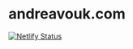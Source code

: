 # andreavouk.com

[![Netlify Status](https://api.netlify.com/api/v1/badges/5f2eb941-60f4-47d8-a7ae-26b3eb0f274b/deploy-status)](https://app.netlify.com/sites/andreavouk/deploys)
